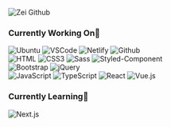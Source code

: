 ![Zei Github](https://capsule-render.vercel.app/api?type=wave&color=auto&height=300&section=header&text=capsule%20render&fontSize=90)

### Currently Working On🔭

![Ubuntu](https://img.shields.io/badge/Ubuntu-E95420?style=flat-square&logo=Ubuntu&logoColor=white)
![VSCode](https://img.shields.io/badge/Visual%20Studio%20Code-007ACC?style=flat-square&logo=Visual%20Studio%20Code&logoColor=white)
![Netlify](https://img.shields.io/badge/netlify-00C7B7?style=flat-square&logo=netlify&logoColor=white)
![Github](https://img.shields.io/badge/github-181717?style=flat-square&logo=github&logoColor=white)
<br/>
![HTML](https://img.shields.io/badge/HTML5-E34F26?style=flat-square&logo=html5&logoColor=white)
![CSS3](https://img.shields.io/badge/CSS3-1572B6?style=flat-square&logo=css3&logoColor=white)
![Sass](https://img.shields.io/badge/Sass-CC6699?style=flat-square&logo=Sass&logoColor=white)
![Styled-Component](https://img.shields.io/badge/styled%20components-DB7093?style=flat-square&logo=styled-components&logoColor=white)
<br/>
![Bootstrap](https://img.shields.io/badge/Bootstrapap-7952B3?style=flat-square&logo=bootstrap&logoColor=white)
![jQuery](https://img.shields.io/badge/jQuery-0769AD?style=flat-square&logo=jQuery&logoColor=white)
<br/>
![JavaScript](https://img.shields.io/badge/javascript-F7DF1E?style=flat-square&logo=javascript&logoColor=black)
![TypeScript](https://img.shields.io/badge/typescript-3178C6?style=flat-square&logo=typescript&logoColor=white)
![React](https://img.shields.io/badge/react-444444?style=flat-square&logo=react)
![Vue.js](https://img.shields.io/badge/Vue.js-4FC08D?style=flat-square&logo=Vue.js&logoColor=white)

### Currently Learning🌱

![Next.js](https://img.shields.io/badge/Next.js-000000?style=flat-square&logo=Next.js&logoColor=white)

<!--
**intoavortex/intoavortex** is a ✨ _special_ ✨ repository because its `README.md` (this file) appears on your GitHub profile.

Here are some ideas to get you started:

- 🔭 I’m currently working on ...
- 🌱 I’m currently learning ...
- 👯 I’m looking to collaborate on ...
- 🤔 I’m looking for help with ...
- 💬 Ask me about ...
- 📫 How to reach me: ...
- 😄 Pronouns: ...
- ⚡ Fun fact: ...
-->
